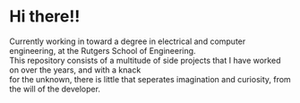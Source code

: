 # Hi there!! <br>
Currently working in toward a degree in electrical and computer engineering, at the Rutgers School of Engineering. <br>
This repository consists of a multitude of side projects that I have worked on over the years, and with a knack <br>
for the unknown, there is little that seperates imagination and curiosity, from the will of the developer.

<!---
QadisChaudhry/QadisChaudhry is a ✨ special ✨ repository because its `README.md` (this file) appears on your GitHub profile.
You can click the Preview link to take a look at your changes.
--->
